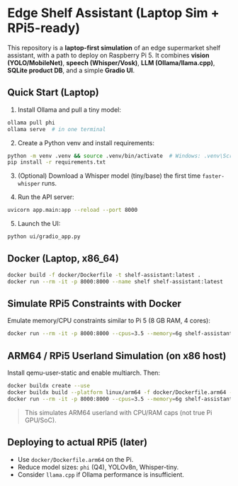 # Edge Shelf Assistant (Laptop Sim + RPi5-ready)

This repository is a **laptop-first simulation** of an edge supermarket shelf assistant,
with a path to deploy on Raspberry Pi 5. It combines **vision (YOLO/MobileNet)**, **speech (Whisper/Vosk)**,
**LLM (Ollama/llama.cpp)**, **SQLite product DB**, and a simple **Gradio UI**.

## Quick Start (Laptop)
1) Install Ollama and pull a tiny model:
```bash
ollama pull phi
ollama serve  # in one terminal
```

2) Create a Python venv and install requirements:
```bash
python -m venv .venv && source .venv/bin/activate  # Windows: .venv\Scripts\activate
pip install -r requirements.txt
```

3) (Optional) Download a Whisper model (tiny/base) the first time `faster-whisper` runs.

4) Run the API server:
```bash
uvicorn app.main:app --reload --port 8000
```

5) Launch the UI:
```bash
python ui/gradio_app.py
```

## Docker (Laptop, x86_64)
```bash
docker build -f docker/Dockerfile -t shelf-assistant:latest .
docker run --rm -it -p 8000:8000 --name shelf shelf-assistant:latest
```

## Simulate RPi5 Constraints with Docker
Emulate memory/CPU constraints similar to Pi 5 (8 GB RAM, 4 cores):
```bash
docker run --rm -it -p 8000:8000 --cpus=3.5 --memory=6g shelf-assistant:latest
```

## ARM64 / RPi5 Userland Simulation (on x86 host)
Install qemu-user-static and enable multiarch. Then:
```bash
docker buildx create --use
docker buildx build --platform linux/arm64 -f docker/Dockerfile.arm64 -t shelf-assistant:arm64 --load .
docker run --rm -it -p 8000:8000 --cpus=3.5 --memory=6g shelf-assistant:arm64
```
> This simulates ARM64 userland with CPU/RAM caps (not true Pi GPU/SoC).

## Deploying to actual RPi5 (later)
- Use `docker/Dockerfile.arm64` on the Pi.
- Reduce model sizes: `phi` (Q4), YOLOv8n, Whisper-tiny.
- Consider `llama.cpp` if Ollama performance is insufficient.
